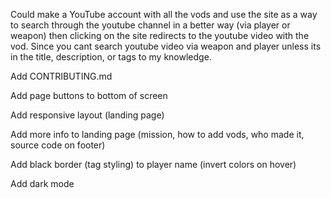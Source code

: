 Could make a YouTube account with all the vods and use the site as a way to search through the youtube channel in a better way (via player or weapon) then clicking on the site redirects to the youtube video with the vod. Since you cant search youtube video via weapon and player unless its in the title, description, or tags to my knowledge.

Add CONTRIBUTING.md

Add page buttons to bottom of screen

Add responsive layout (landing page)

Add more info to landing page (mission, how to add vods, who made it, source code on footer)

Add black border (tag styling) to player name (invert colors on hover) 

Add dark mode
